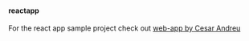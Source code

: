 
#### reactapp
For the react app sample project check out [web-app by Cesar Andreu](https://github.com/cesarandreu/web-app) 

